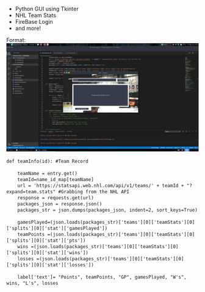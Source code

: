 
- Python GUI using Tkinter
- NHL Team Stats
- FireBase Login
- and more!


Format: ![Alt Text](https://github.com/DavidPesqueira/DavidPesqueira.github.io/blob/master/App.png)
```
def teamInfo(id): #Team Record

    teamName = entry.get()
    teamId=name_id_map[teamName]
    url = 'https://statsapi.web.nhl.com/api/v1/teams/' + teamId + "?expand=team.stats" #Grabbing from the NHL API
    response = requests.get(url)    
    packages_json = response.json()
    packages_str = json.dumps(packages_json, indent=2, sort_keys=True)

    gamesPlayed=(json.loads(packages_str)['teams'][0]['teamStats'][0]['splits'][0]['stat']['gamesPlayed'])
    teamPoints =(json.loads(packages_str)['teams'][0]['teamStats'][0]['splits'][0]['stat']['pts'])
    wins =(json.loads(packages_str)['teams'][0]['teamStats'][0]['splits'][0]['stat']['wins'])
    losses =(json.loads(packages_str)['teams'][0]['teamStats'][0]['splits'][0]['stat']['losses'])

    label['text']= "Points", teamPoints, "GP", gamesPlayed, "W's", wins, "L's", losses 
```

